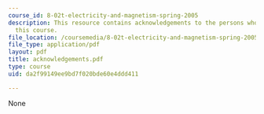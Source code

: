 ```yaml
---
course_id: 8-02t-electricity-and-magnetism-spring-2005
description: This resource contains acknowledgements to the persons who helped build
  this course.
file_location: /coursemedia/8-02t-electricity-and-magnetism-spring-2005/da2f99149ee9bd7f020bde60e4ddd411_acknowledgements.pdf
file_type: application/pdf
layout: pdf
title: acknowledgements.pdf
type: course
uid: da2f99149ee9bd7f020bde60e4ddd411

---
```

None
